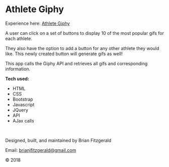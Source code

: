 # Athlete Giphy

Experience here: [Athlete Giphy](https://brijamfitz.github.io/Athlete-Giphy/)

A user can click on a set of buttons to display 10 of the most popular gifs for each athlete.

They also have the option to add a button for any other athlete they would like. This newly created button will generate gifs as well!

This app calls the Giphy API and retrieves all gifs and corresponding information.

**Tech used:**
* HTML
* CSS
* Bootstrap
* Javascript
* JQuery
* API
* AJax calls

&nbsp;

Designed, built, and maintained by Brian Fitzgerald

Email: brianjfitzgerald@gmail.com

&#169; 2018